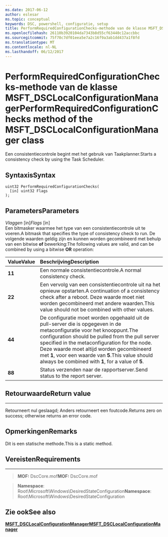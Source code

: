 ```yaml
---
ms.date: 2017-06-12
author: eslesar
ms.topic: conceptual
keywords: DSC, powershell, configuratie, setup
title: PerformRequiredConfigurationChecks-methode van de klasse MSFT_DSCLocalConfigurationManager
ms.openlocfilehash: 26110b3920104da7343b8d55cf63440c12accbbc
ms.sourcegitcommit: 75f70c7df01eea5e7a2c16f9a3ab1dd437a1f8fd
ms.translationtype: MT
ms.contentlocale: nl-NL
ms.lasthandoff: 06/12/2017
---
```

# <a name="performrequiredconfigurationchecks-method-of-the-msftdsclocalconfigurationmanager-class"></a><span data-ttu-id="1b6e5-103">PerformRequiredConfigurationChecks-methode van de klasse MSFT_DSCLocalConfigurationManager</span><span class="sxs-lookup"><span data-stu-id="1b6e5-103">PerformRequiredConfigurationChecks method of the MSFT_DSCLocalConfigurationManager class</span></span>

<span data-ttu-id="1b6e5-104">Een consistentiecontrole begint met het gebruik van Taakplanner.</span><span class="sxs-lookup"><span data-stu-id="1b6e5-104">Starts a consistency check by using the Task Scheduler.</span></span>

<a name="syntax"></a><span data-ttu-id="1b6e5-105">Syntaxis</span><span class="sxs-lookup"><span data-stu-id="1b6e5-105">Syntax</span></span>
------

```mof
uint32 PerformRequiredConfigurationChecks(
  [in] uint32 Flags
);
```

<a name="parameters"></a><span data-ttu-id="1b6e5-106">Parameters</span><span class="sxs-lookup"><span data-stu-id="1b6e5-106">Parameters</span></span>
----------

<span data-ttu-id="1b6e5-107">*Vlaggen* \[in\]</span><span class="sxs-lookup"><span data-stu-id="1b6e5-107">*Flags* \[in\]</span></span>  
<span data-ttu-id="1b6e5-108">Een bitmasker waarmee het type van een consistentiecontrole uit te voeren.</span><span class="sxs-lookup"><span data-stu-id="1b6e5-108">A bitmask that specifies the type of consistency check to run.</span></span> <span data-ttu-id="1b6e5-109">De volgende waarden geldig zijn en kunnen worden gecombineerd met behulp van een bitwise **of** bewerking:</span><span class="sxs-lookup"><span data-stu-id="1b6e5-109">The following values are valid, and can be combined by using a bitwise **OR** operation:</span></span>

|<span data-ttu-id="1b6e5-110">Value</span><span class="sxs-lookup"><span data-stu-id="1b6e5-110">Value</span></span> |<span data-ttu-id="1b6e5-111">Beschrijving</span><span class="sxs-lookup"><span data-stu-id="1b6e5-111">Description</span></span> |
|:--- |:---|
|<span data-ttu-id="1b6e5-112">**1**</span><span class="sxs-lookup"><span data-stu-id="1b6e5-112">**1**</span></span> | <span data-ttu-id="1b6e5-113">Een normale consistentiecontrole.</span><span class="sxs-lookup"><span data-stu-id="1b6e5-113">A normal consistency check.</span></span> |
|<span data-ttu-id="1b6e5-114">**2**</span><span class="sxs-lookup"><span data-stu-id="1b6e5-114">**2**</span></span> | <span data-ttu-id="1b6e5-115">Een vervolg van een consistentiecontrole uit na het opnieuw opstarten.</span><span class="sxs-lookup"><span data-stu-id="1b6e5-115">A continuation of a consistency check after a reboot.</span></span> <span data-ttu-id="1b6e5-116">Deze waarde moet niet worden gecombineerd met andere waarden.</span><span class="sxs-lookup"><span data-stu-id="1b6e5-116">This value should not be combined with other values.</span></span> |
|<span data-ttu-id="1b6e5-117">**4**</span><span class="sxs-lookup"><span data-stu-id="1b6e5-117">**4**</span></span> | <span data-ttu-id="1b6e5-118">De configuratie moet worden opgehaald uit de pull-server die is opgegeven in de metaconfiguratie voor het knooppunt.</span><span class="sxs-lookup"><span data-stu-id="1b6e5-118">The configuration should be pulled from the pull server specified in the metaconfiguration for the node.</span></span> <span data-ttu-id="1b6e5-119">Deze waarde moet altijd worden gecombineerd met **1**, voor een waarde van **5**.</span><span class="sxs-lookup"><span data-stu-id="1b6e5-119">This value should always be combined with **1**, for a value of **5**.</span></span> |
|<span data-ttu-id="1b6e5-120">**8**</span><span class="sxs-lookup"><span data-stu-id="1b6e5-120">**8**</span></span> | <span data-ttu-id="1b6e5-121">Status verzenden naar de rapportserver.</span><span class="sxs-lookup"><span data-stu-id="1b6e5-121">Send status to the report server.</span></span> |

## <a name="return-value"></a><span data-ttu-id="1b6e5-122">Retourwaarde</span><span class="sxs-lookup"><span data-stu-id="1b6e5-122">Return value</span></span>
------------

<span data-ttu-id="1b6e5-123">Retourneert nul geslaagd; Anders retourneert een foutcode.</span><span class="sxs-lookup"><span data-stu-id="1b6e5-123">Returns zero on success; otherwise returns an error code.</span></span>

## <a name="remarks"></a><span data-ttu-id="1b6e5-124">Opmerkingen</span><span class="sxs-lookup"><span data-stu-id="1b6e5-124">Remarks</span></span>

<span data-ttu-id="1b6e5-125">Dit is een statische methode.</span><span class="sxs-lookup"><span data-stu-id="1b6e5-125">This is a static method.</span></span>

## <a name="requirements"></a><span data-ttu-id="1b6e5-126">Vereisten</span><span class="sxs-lookup"><span data-stu-id="1b6e5-126">Requirements</span></span>
------------
><span data-ttu-id="1b6e5-127">**MOF:** DscCore.mof</span><span class="sxs-lookup"><span data-stu-id="1b6e5-127">**MOF:** DscCore.mof</span></span>

><span data-ttu-id="1b6e5-128">**Namespace**: Root\Microsoft\Windows\DesiredStateConfiguration</span><span class="sxs-lookup"><span data-stu-id="1b6e5-128">**Namespace**: Root\Microsoft\Windows\DesiredStateConfiguration</span></span>


## <a name="see-also"></a><span data-ttu-id="1b6e5-129">Zie ook</span><span class="sxs-lookup"><span data-stu-id="1b6e5-129">See also</span></span>


[<span data-ttu-id="1b6e5-130">**MSFT_DSCLocalConfigurationManager**</span><span class="sxs-lookup"><span data-stu-id="1b6e5-130">**MSFT_DSCLocalConfigurationManager**</span></span>](msft-dsclocalconfigurationmanager.md)


 

 



